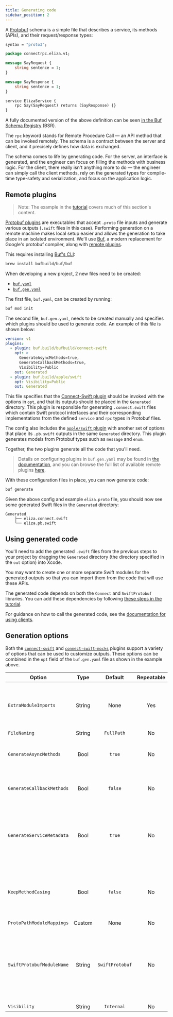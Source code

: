```yaml
---
title: Generating code
sidebar_position: 2
---
```


A [Protobuf][protobuf] schema is a simple file that describes a
service, its methods (APIs), and their request/response types:

```protobuf
syntax = "proto3";

package connectrpc.eliza.v1;

message SayRequest {
    string sentence = 1;
}

message SayResponse {
    string sentence = 1;
}

service ElizaService {
    rpc Say(SayRequest) returns (SayResponse) {}
}
```

A fully documented version of the above definition can be seen
[in the Buf Schema Registry](https://buf.build/connectrpc/eliza/tree/main:connectrpc.eliza.v1/eliza.proto)
(BSR).

The `rpc` keyword stands for Remote Procedure Call — an API method that can be
invoked remotely. The schema is a contract between the server and client, and
it precisely defines how data is exchanged.

The schema comes to life by generating code. For the server, an interface
is generated, and the engineer can focus on filling the methods with business
logic. For the client, there really isn't anything more to do — the engineer
can simply call the client methods, rely on the generated types for
compile-time type-safety and serialization, and focus on the application logic.

## Remote plugins

> Note: The example in the [tutorial](getting-started.md) covers much of this
> section's content.

[Protobuf plugins][available-plugins] are executables that accept `.proto`
file inputs and generate various outputs (`.swift` files in this case).
Performing generation on a remote machine makes local setup easier
and allows the generation to take place in an isolated
environment. We'll use [Buf][buf], a modern replacement for
Google's protobuf compiler, along with [remote plugins][remote-plugins].

This requires installing [Buf's CLI][buf-cli]:

```bash
brew install bufbuild/buf/buf
```

When developing a new project, 2 new files need to be created:

- [`buf.yaml`][buf.yaml]
- [`buf.gen.yaml`][buf.gen.yaml]

The first file, `buf.yaml`, can be created by running:

```bash
buf mod init
```

The second file, `buf.gen.yaml`, needs to be created manually and specifies
which plugins should be used to generate code. An example of this
file is shown below:

```yaml
version: v1
plugins:
  - plugin: buf.build/bufbuild/connect-swift
    opt: >
      GenerateAsyncMethods=true,
      GenerateCallbackMethods=true,
      Visibility=Public
    out: Generated
  - plugin: buf.build/apple/swift
    opt: Visibility=Public
    out: Generated
```

This file specifies that the [Connect-Swift plugin][connect-swift-plugin]
should be invoked with the options in `opt`, and that its outputs should be
placed in the `Generated` directory. This plugin is responsible for generating
`.connect.swift` files which contain Swift protocol interfaces and their
corresponding implementations from the defined `service` and `rpc` types in
Protobuf files.

The config also includes the [`apple/swift` plugin][swift-protobuf-plugin] with
another set of options that place its `.pb.swift` outputs
in the same `Generated` directory. This plugin
generates models from Protobuf types such as `message` and `enum`.

Together, the two plugins generate all the code that you'll need.

> Details on configuring plugins in `buf.gen.yaml` may be found in
> [the documentation][remote-plugins], and you can browse the full list of
> available remote plugins [here][available-plugins].

With these configuration files in place, you can now generate code:

```bash
buf generate
```

Given the above config and example `eliza.proto` file, you should now see some
generated Swift files in the `Generated` directory:

```
Generated
    ├── eliza.connect.swift
    └── eliza.pb.swift
```

## Using generated code

You'll need to add the generated `.swift` files from the previous steps to your
project by dragging the `Generated` directory (the directory specified in
the `out` option) into Xcode.

You may want to create one or more separate Swift modules for the generated
outputs so that you can import them from the code that will use these APIs.

The generated code depends on both the `Connect` and `SwiftProtobuf` libraries.
You can add these dependencies by following
[these steps in the tutorial](./getting-started.md#add-the-connect-swift-package).

For guidance on how to call the generated code, see the
[documentation for using clients](./using-clients.md).

## Generation options

Both the [`connect-swift`][connect-swift-plugin]
and [`connect-swift-mocks`][connect-swift-mocks-plugin] plugins support a
variety of options that can be
used to customize outputs. These options can be combined in the `opt` field of
the `buf.gen.yaml` file as shown in the example above.

| **Option** | **Type** | **Default** | **Repeatable** | **Details** |
|---|:---:|:---:|:---:|---|
| `ExtraModuleImports` | String | None | Yes | Allows for specifying additional modules that generated Connect sources should import |
| `FileNaming` | String | `FullPath` | No | [Documentation](https://github.com/apple/swift-protobuf/blob/main/Documentation/PLUGIN.md#generation-option-filenaming---naming-of-generated-sources) |
| `GenerateAsyncMethods` | Bool | `true` | No | Generates RPC functions that provide Swift async/await interfaces |
| `GenerateCallbackMethods` | Bool | `false` | No | Generates RPC functions that provide closure-based callback interfaces |
| `GenerateServiceMetadata` | Bool | `true` | No | Generates metadata on client implementations, providing information on RPC paths, stream types, etc. |
| `KeepMethodCasing` | Bool | `false` | No | Generated RPC function names will match the `rpc` specified in the `.proto` file instead of being lower-camel-cased |
| `ProtoPathModuleMappings` | Custom | None | No | [Documentation](https://github.com/apple/swift-protobuf/blob/main/Documentation/PLUGIN.md#generation-option-protopathmodulemappings---swift-module-names-for-proto-paths) |
| `SwiftProtobufModuleName` | String | `SwiftProtobuf` | No | Allows for overriding the `SwiftProtobuf` module name in `import` statements. Useful if the `SwiftProtobuf` dependency is being renamed by custom build configurations |
| `Visibility` | String | `Internal` | No | [Documentation](https://github.com/apple/swift-protobuf/blob/main/Documentation/PLUGIN.md#generation-option-visibility---visibility-of-generated-types) |

[available-plugins]: https://buf.build/plugins
[buf]: https://buf.build/docs/
[buf.gen.yaml]: https://buf.build/docs/configuration/v1/buf-gen-yaml
[buf.yaml]: https://buf.build/docs/configuration/v1/buf-yaml
[buf-cli]: https://buf.build/docs/installation
[connect-swift]: https://github.com/bufbuild/connect-swift
[connect-swift-plugin]: https://buf.build/bufbuild/connect-swift
[connect-swift-mocks-plugin]: https://buf.build/bufbuild/connect-swift-mocks
[protobuf]: https://developers.google.com/protocol-buffers
[remote-plugins]: https://buf.build/docs/bsr/remote-plugins/usage
[swift-protobuf-plugin]: https://buf.build/apple/swift
